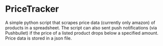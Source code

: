 # PriceTracker

A simple python script that scrapes price data (currently only amazon) of products in a spreadsheet.
The script can also sent push notifications (via Pushbullet) if the price of a listed product drops below a specified amount.
Price data is stored in a json file.
